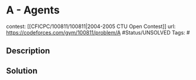 # A - Agents

contest: [[CFICPC/100811/100811|2004-2005 CTU Open Contest]]
url: https://codeforces.com/gym/100811/problem/A
#Status/UNSOLVED
Tags: #

## Description

## Solution

